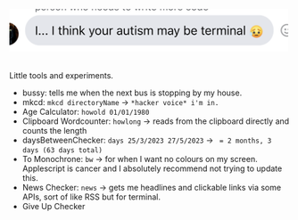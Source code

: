 <img style="width:500px" src="./pic2.png" /></a>

  <br>
Little tools and experiments. 

  <br>

- bussy: tells me when the next bus is stopping by my house.  
- mkcd: `mkcd directoryName` → `*hacker voice* i'm in.`
- Age Calculator: `howold 01/01/1980` 
- Clipboard Wordcounter: `howlong` → reads from the clipboard directly and counts the length 
- daysBetweenChecker: `days 25/3/2023 27/5/2023` -> ` = 2 months, 3 days (63 days total)`
- To Monochrone: `bw` → for when I want no colours on my screen. Applescript is cancer and I absolutely recommend not trying to update this.
- News Checker: `news` → gets me headlines and clickable links via some APIs, sort of like RSS but for terminal.
- Give Up Checker





